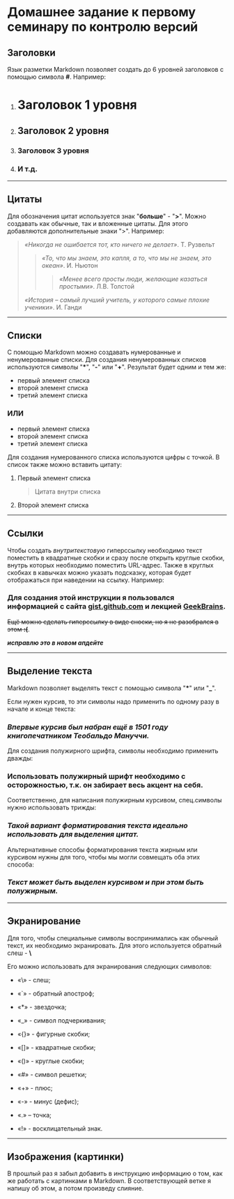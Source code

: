 # Домашнее задание к первому семинару по контролю версий
## Заголовки
Язык разметки Markdown позволяет создать до 6 уровней заголовков с помощью символа **#**. Например:

1. # Заголовок 1 уровня
2. ## Заголовок 2 уровня
3. ### Заголовок 3 уровня
4. ### И т.д.
***
## Цитаты
Для обозначения цитат используется знак "**больше**" - "**>**". Можно создавать как обычные, так и вложенные цитаты. Для этого добавляются дополнительные знаки ">". Например:
> *«Никогда не ошибается тот, кто ничего не делает»*. Т. Рузвельт
>> *«То, что мы знаем, это капля, а то, что мы не знаем, это океан»*. И. Ньютон
>>> *«Менее всего просты люди, желающие казаться простыми»*. Л.В. Толстой
>
> *«История – самый лучший учитель, у которого самые плохие ученики»*. И. Ганди
***
## Списки
С помощью Markdown можно создавать нумерованные и ненумерованные списки. Для создания ненумерованных списков используются символы "**\***", "**-**" или "**+**". Результат будет одним и тем же:
- первый элемент списка
- второй элемент списка
- третий элемент списка

### ИЛИ
* первый элемент списка
* второй элемент списка
* третий элемент списка

Для создания нумерованного списка используются цифры с точкой. В список также можно вставить цитату:
1. Первый элемент списка

    > Цитата внутри списка

2. Второй элемент списка
***
## Ссылки
Чтобы создать *внутритекстовую* гиперссылку необходимо текст поместить в квадратные скобки и сразу после открыть круглые скобки, внутрь которых необходимо поместить URL-адрес. Также в круглых скобках в кавычках можно указать подсказку, которая будет отображаться при наведении на ссылку. Например:
### Для создания этой инструкции я пользовался информацией с сайта [gist.github.com](https://gist.github.com/Jekins/2bf2d0638163f1294637 "Про Markdown") и лекцией [GeekBrains](https://gb.ru/lessons/251909 "Урок 1. Знакомство с контролем версий").
~~Ещё можно сделать гиперссылку в виде сноски, но я не разобрался в этом **:(**~~.

***исправлю это в новом апдейте***
***
## Выделение текста
Markdown позволяет выделять текст с помощью символа "**\***" или "__\___".

Если нужен курсив, то эти символы надо применить по одному разу в начале и конце текста:

### *Впервые курсив был набран ещё в 1501 году книгопечатником Теобальдо Мануччи.*

Для создания полужирного шрифта, символы необходимо применить дважды:

### **Использовать полужирный шрифт необходимо с осторожностью, т.к. он забирает весь акцент на себя.**

Соответственно, для написания полужирным курсивом, спец.символы нужно использовать трижды:
### ***Такой вариант форматирования текста идеально использовать для выделения цитат.***

Альтернативные способы форматирования текста жирным или курсивом нужны для того, чтобы мы могли совмещать оба этих способа:
### _Текст может быть выделен курсивом и при этом быть **полужирным**._
***
## Экранирование
Для того, чтобы специальные символы воспринимались как обычный текст, их необходимо экранировать. Для этого используется обратный слеш - **\\** 

Его можно использовать для экранирования следующих символов:
- «\» - слеш;

- «`» - обратный апостроф;

- «*» - звездочка;

- «_» - символ подчеркивания;

- «{}» - фигурные скобки;

- «[]» - квадратные скобки;

- «()» - круглые скобки;

- «#» - символ решетки;

- «+» - плюс;

- «-» - минус (дефис);

- «.» – точка;

- «!» - восклицательный знак.
***
## Изображения (картинки)
В прошлый раз я забыл добавить в инструкцию информацию о том, как же работать с картинками в Markdown. В соответствующей ветке я напишу об этом, а потом произведу слияние.